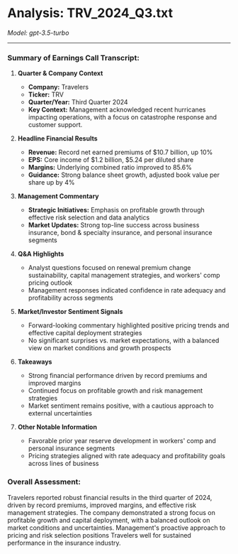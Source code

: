 # Analysis: TRV_2024_Q3.txt

*Model: gpt-3.5-turbo*

---

### Summary of Earnings Call Transcript:

1. **Quarter & Company Context**
   - **Company:** Travelers
   - **Ticker:** TRV
   - **Quarter/Year:** Third Quarter 2024
   - **Key Context:** Management acknowledged recent hurricanes impacting operations, with a focus on catastrophe response and customer support.

2. **Headline Financial Results**
   - **Revenue:** Record net earned premiums of $10.7 billion, up 10%
   - **EPS:** Core income of $1.2 billion, $5.24 per diluted share
   - **Margins:** Underlying combined ratio improved to 85.6%
   - **Guidance:** Strong balance sheet growth, adjusted book value per share up by 4%

3. **Management Commentary**
   - **Strategic Initiatives:** Emphasis on profitable growth through effective risk selection and data analytics
   - **Market Updates:** Strong top-line success across business insurance, bond & specialty insurance, and personal insurance segments

4. **Q&A Highlights**
   - Analyst questions focused on renewal premium change sustainability, capital management strategies, and workers' comp pricing outlook
   - Management responses indicated confidence in rate adequacy and profitability across segments

5. **Market/Investor Sentiment Signals**
   - Forward-looking commentary highlighted positive pricing trends and effective capital deployment strategies
   - No significant surprises vs. market expectations, with a balanced view on market conditions and growth prospects

6. **Takeaways**
   - Strong financial performance driven by record premiums and improved margins
   - Continued focus on profitable growth and risk management strategies
   - Market sentiment remains positive, with a cautious approach to external uncertainties

7. **Other Notable Information**
   - Favorable prior year reserve development in workers' comp and personal insurance segments
   - Pricing strategies aligned with rate adequacy and profitability goals across lines of business

### Overall Assessment:
Travelers reported robust financial results in the third quarter of 2024, driven by record premiums, improved margins, and effective risk management strategies. The company demonstrated a strong focus on profitable growth and capital deployment, with a balanced outlook on market conditions and uncertainties. Management's proactive approach to pricing and risk selection positions Travelers well for sustained performance in the insurance industry.